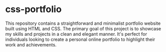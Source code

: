 # css-portfolio
This repository contains a straightforward and minimalist portfolio website built using HTML and CSS. The primary goal of this project is to showcase my skills and projects in a clean and elegant manner. It's perfect for individuals looking to create a personal online portfolio to highlight their work and achievements.
